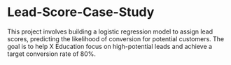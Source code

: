 # Lead-Score-Case-Study
This project involves building a logistic regression model to assign lead scores, predicting the likelihood of conversion for potential customers. The goal is to help X Education focus on high-potential leads and achieve a target conversion rate of 80%.
